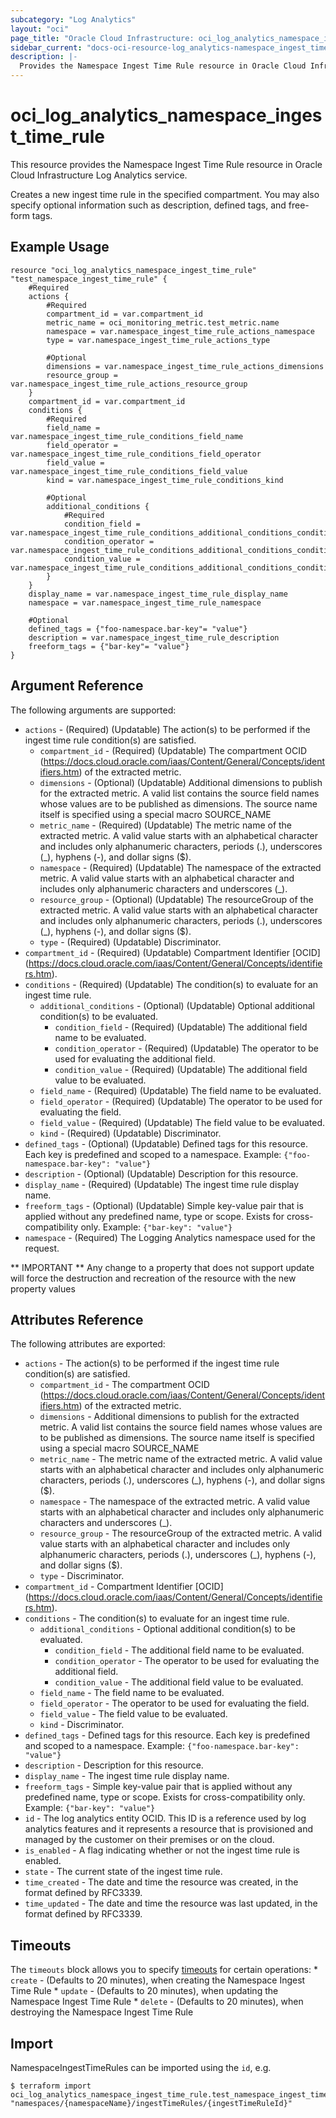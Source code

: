 ```yaml
---
subcategory: "Log Analytics"
layout: "oci"
page_title: "Oracle Cloud Infrastructure: oci_log_analytics_namespace_ingest_time_rule"
sidebar_current: "docs-oci-resource-log_analytics-namespace_ingest_time_rule"
description: |-
  Provides the Namespace Ingest Time Rule resource in Oracle Cloud Infrastructure Log Analytics service
---
```


# oci_log_analytics_namespace_ingest_time_rule
This resource provides the Namespace Ingest Time Rule resource in Oracle Cloud Infrastructure Log Analytics service.

Creates a new ingest time rule in the specified compartment. You may also specify optional information such as description, defined tags, and free-form tags.


## Example Usage

```hcl
resource "oci_log_analytics_namespace_ingest_time_rule" "test_namespace_ingest_time_rule" {
	#Required
	actions {
		#Required
		compartment_id = var.compartment_id
		metric_name = oci_monitoring_metric.test_metric.name
		namespace = var.namespace_ingest_time_rule_actions_namespace
		type = var.namespace_ingest_time_rule_actions_type

		#Optional
		dimensions = var.namespace_ingest_time_rule_actions_dimensions
		resource_group = var.namespace_ingest_time_rule_actions_resource_group
	}
	compartment_id = var.compartment_id
	conditions {
		#Required
		field_name = var.namespace_ingest_time_rule_conditions_field_name
		field_operator = var.namespace_ingest_time_rule_conditions_field_operator
		field_value = var.namespace_ingest_time_rule_conditions_field_value
		kind = var.namespace_ingest_time_rule_conditions_kind

		#Optional
		additional_conditions {
			#Required
			condition_field = var.namespace_ingest_time_rule_conditions_additional_conditions_condition_field
			condition_operator = var.namespace_ingest_time_rule_conditions_additional_conditions_condition_operator
			condition_value = var.namespace_ingest_time_rule_conditions_additional_conditions_condition_value
		}
	}
	display_name = var.namespace_ingest_time_rule_display_name
	namespace = var.namespace_ingest_time_rule_namespace

	#Optional
	defined_tags = {"foo-namespace.bar-key"= "value"}
	description = var.namespace_ingest_time_rule_description
	freeform_tags = {"bar-key"= "value"}
}
```

## Argument Reference

The following arguments are supported:

* `actions` - (Required) (Updatable) The action(s) to be performed if the ingest time rule condition(s) are satisfied. 
	* `compartment_id` - (Required) (Updatable) The compartment OCID (https://docs.cloud.oracle.com/iaas/Content/General/Concepts/identifiers.htm) of the extracted metric. 
	* `dimensions` - (Optional) (Updatable) Additional dimensions to publish for the extracted metric. A valid list contains the source field names whose values are to be published as dimensions. The source name itself is specified using a special macro SOURCE_NAME 
	* `metric_name` - (Required) (Updatable) The metric name of the extracted metric. A valid value starts with an alphabetical character and includes only alphanumeric characters, periods (.), underscores (_), hyphens (-), and dollar signs ($). 
	* `namespace` - (Required) (Updatable) The namespace of the extracted metric. A valid value starts with an alphabetical character and includes only alphanumeric characters and underscores (_). 
	* `resource_group` - (Optional) (Updatable) The resourceGroup of the extracted metric. A valid value starts with an alphabetical character and includes only alphanumeric characters, periods (.), underscores (_), hyphens (-), and dollar signs ($). 
	* `type` - (Required) (Updatable) Discriminator.
* `compartment_id` - (Required) (Updatable) Compartment Identifier [OCID] (https://docs.cloud.oracle.com/iaas/Content/General/Concepts/identifiers.htm).
* `conditions` - (Required) (Updatable) The condition(s) to evaluate for an ingest time rule.
	* `additional_conditions` - (Optional) (Updatable) Optional additional condition(s) to be evaluated.
		* `condition_field` - (Required) (Updatable) The additional field name to be evaluated.
		* `condition_operator` - (Required) (Updatable) The operator to be used for evaluating the additional field.
		* `condition_value` - (Required) (Updatable) The additional field value to be evaluated.
	* `field_name` - (Required) (Updatable) The field name to be evaluated.
	* `field_operator` - (Required) (Updatable) The operator to be used for evaluating the field.
	* `field_value` - (Required) (Updatable) The field value to be evaluated.
	* `kind` - (Required) (Updatable) Discriminator.
* `defined_tags` - (Optional) (Updatable) Defined tags for this resource. Each key is predefined and scoped to a namespace. Example: `{"foo-namespace.bar-key": "value"}` 
* `description` - (Optional) (Updatable) Description for this resource. 
* `display_name` - (Required) (Updatable) The ingest time rule display name.
* `freeform_tags` - (Optional) (Updatable) Simple key-value pair that is applied without any predefined name, type or scope. Exists for cross-compatibility only. Example: `{"bar-key": "value"}` 
* `namespace` - (Required) The Logging Analytics namespace used for the request. 


** IMPORTANT **
Any change to a property that does not support update will force the destruction and recreation of the resource with the new property values

## Attributes Reference

The following attributes are exported:

* `actions` - The action(s) to be performed if the ingest time rule condition(s) are satisfied. 
	* `compartment_id` - The compartment OCID (https://docs.cloud.oracle.com/iaas/Content/General/Concepts/identifiers.htm) of the extracted metric. 
	* `dimensions` - Additional dimensions to publish for the extracted metric. A valid list contains the source field names whose values are to be published as dimensions. The source name itself is specified using a special macro SOURCE_NAME 
	* `metric_name` - The metric name of the extracted metric. A valid value starts with an alphabetical character and includes only alphanumeric characters, periods (.), underscores (_), hyphens (-), and dollar signs ($). 
	* `namespace` - The namespace of the extracted metric. A valid value starts with an alphabetical character and includes only alphanumeric characters and underscores (_). 
	* `resource_group` - The resourceGroup of the extracted metric. A valid value starts with an alphabetical character and includes only alphanumeric characters, periods (.), underscores (_), hyphens (-), and dollar signs ($). 
	* `type` - Discriminator.
* `compartment_id` - Compartment Identifier [OCID] (https://docs.cloud.oracle.com/iaas/Content/General/Concepts/identifiers.htm).
* `conditions` - The condition(s) to evaluate for an ingest time rule.
	* `additional_conditions` - Optional additional condition(s) to be evaluated.
		* `condition_field` - The additional field name to be evaluated.
		* `condition_operator` - The operator to be used for evaluating the additional field.
		* `condition_value` - The additional field value to be evaluated.
	* `field_name` - The field name to be evaluated.
	* `field_operator` - The operator to be used for evaluating the field.
	* `field_value` - The field value to be evaluated.
	* `kind` - Discriminator.
* `defined_tags` - Defined tags for this resource. Each key is predefined and scoped to a namespace. Example: `{"foo-namespace.bar-key": "value"}` 
* `description` - Description for this resource. 
* `display_name` - The ingest time rule display name.
* `freeform_tags` - Simple key-value pair that is applied without any predefined name, type or scope. Exists for cross-compatibility only. Example: `{"bar-key": "value"}` 
* `id` - The log analytics entity OCID. This ID is a reference used by log analytics features and it represents a resource that is provisioned and managed by the customer on their premises or on the cloud. 
* `is_enabled` - A flag indicating whether or not the ingest time rule is enabled.
* `state` - The current state of the ingest time rule. 
* `time_created` - The date and time the resource was created, in the format defined by RFC3339. 
* `time_updated` - The date and time the resource was last updated, in the format defined by RFC3339. 

## Timeouts

The `timeouts` block allows you to specify [timeouts](https://registry.terraform.io/providers/hashicorp/oci/latest/docs/guides/changing_timeouts) for certain operations:
	* `create` - (Defaults to 20 minutes), when creating the Namespace Ingest Time Rule
	* `update` - (Defaults to 20 minutes), when updating the Namespace Ingest Time Rule
	* `delete` - (Defaults to 20 minutes), when destroying the Namespace Ingest Time Rule


## Import

NamespaceIngestTimeRules can be imported using the `id`, e.g.

```
$ terraform import oci_log_analytics_namespace_ingest_time_rule.test_namespace_ingest_time_rule "namespaces/{namespaceName}/ingestTimeRules/{ingestTimeRuleId}" 
```


